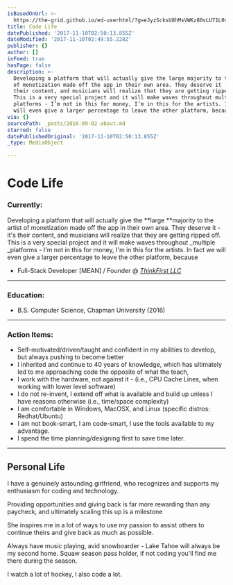 ```yaml
---
isBasedOnUrl: >-
  https://the-grid.github.io/ed-userhtml/?g=eJyzScksU8hMsVWKz80vLU71L0stcs3LSSxKT1Wy47IBStrZpOXnlSgk5-fkF9kqKRukmpsnAeV8MstSbfTB8vogBdgUp6WkpRkYKNmFZORlY1GrpoBqdFqaqZl5spKdc35KqoaCph6aFjCPCwAv5Dh2
title: Code Life
datePublished: '2017-11-10T02:50:13.855Z'
dateModified: '2017-11-10T02:49:55.228Z'
publisher: {}
author: []
inFeed: true
hasPage: false
description: >-
  Developing a platform that will actually give the large majority to the artist
  of monetization made off the app in their own area. They deserve it - it’s
  their content, and musicians will realize that they are getting ripped off.
  This is a very special project and it will make waves throughout multiple
  platforms - I’m not in this for money, I’m in this for the artists. In fact we
  will even give a larger percentage to leave the other platform, because 
via: {}
sourcePath: _posts/2016-09-02-about.md
starred: false
datePublishedOriginal: '2017-11-10T02:50:13.855Z'
_type: MediaObject

---
```

# Code Life

### Currently:

Developing a platform that will actually give the **large **majority to the artist of monetization made off the app in their own area. They deserve it - it's their content, and musicians will realize that they are getting ripped off. This is a very special project and it will make waves throughout _multiple _platforms - I'm not in this for money, I'm in this for the artists. In fact we will even give a larger percentage to leave the other platform, because 

* Full-Stack Developer \[MEAN\] / Founder @ _[ThinkFirst LLC][0]_

---

### Education:

* B.S. Computer Science, Chapman University (2016)

---

### Action Items:

* Self-motivated/driven/taught and confident in my abilities to develop, but always pushing to become better
* I inherited and continue to 40 years of knowledge, which has ultimately led to me approaching code the opposite of what the teach, 
* I work with the hardware, not against it - (i.e., CPU Cache Lines, when working with lower level software)
* I do not re-invent, I extend off what is available and build up unless I have reasons otherwise (i.e., time/space complexity)
* I am comfortable in Windows, MacOSX, and Linux (specific distros: Redhat/Ubuntu)
* I am not book-smart, I am code-smart, I use the tools available to my advantage. 
* I spend the time planning/designing first to save time later.

---

## **Personal Life**

I have a genuinely astounding girlfriend, who recognizes and supports my enthusiasm for coding and technology. 

Providing opportunities and giving back is far more rewarding than any paycheck, and ultimately scaling this up is a milestone

She inspires me in a lot of ways to use my passion to assist others to continue theirs and give back as much as possible.

Always have music playing, avid snowboarder - Lake Tahoe will always be my second home. Squaw season pass holder, if not coding you'll find me there during the season.

I watch a lot of hockey, I also code a lot.

[0]: https://www.thinkfirst.io/ "ThinkFirst"